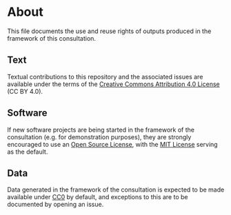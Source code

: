 # About

This file documents the use and reuse rights of outputs produced in the framework of this consultation.

## Text

Textual contributions to this repository and the associated issues are available under the terms of the [Creative Commons Attribution 4.0 License](https://creativecommons.org/licenses/by/4.0/) (CC BY 4.0).

## Software

If new software projects are being started in the framework of the consultation (e.g. for demonstration purposes), they are strongly encouraged to use an [Open Source License](https://opensource.org/licenses), with the [MIT License](https://opensource.org/licenses/MIT) serving as the default.

## Data

Data generated in the framework of the consultation is expected to be made available under [CC0](https://creativecommons.org/publicdomain/zero/1.0/deed.en) by default, and exceptions to this are to be documented by opening an issue.

